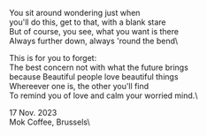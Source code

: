 You sit around wondering just when\
you'll do this, get to that, with a blank stare\
But of course, you see, what you want is there\
Always further down, always 'round the bend\

This is for you to forget:\
The best concern not with what the future brings\
because Beautiful people love beautiful things\
Whereever one is, the other you'll find\
To remind you of love and calm your worried mind.\

17 Nov. 2023\
Mok Coffee, Brussels\